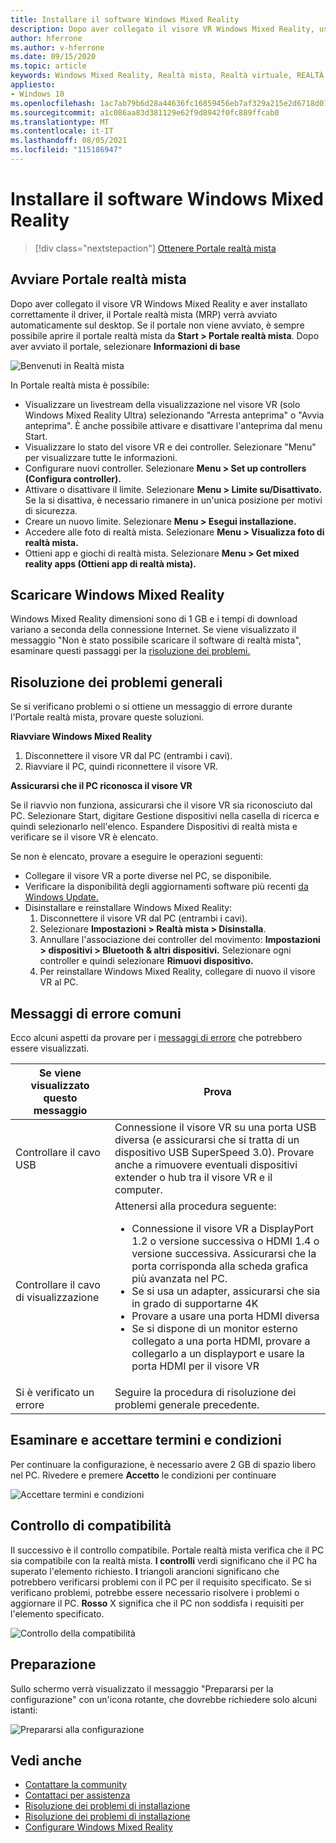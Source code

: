 ```yaml
---
title: Installare il software Windows Mixed Reality
description: Dopo aver collegato il visore VR Windows Mixed Reality, usare l'app Portale realtà mista per iniziare e scaricare Windows Mixed Reality funzionalità.
author: hferrone
ms.author: v-hferrone
ms.date: 09/15/2020
ms.topic: article
keywords: Windows Mixed Reality, Realtà mista, Realtà virtuale, REALTÀ VIRTUALE, MR, introduzione, configurazione, Portale realtà mista
appliesto:
- Windows 10
ms.openlocfilehash: 1ac7ab79b6d28a44636fc16859456eb7af329a215e2d6718d0190b86281d0b67
ms.sourcegitcommit: a1c086aa83d381129e62f9d8942f0fc889ffcab0
ms.translationtype: MT
ms.contentlocale: it-IT
ms.lasthandoff: 08/05/2021
ms.locfileid: "115186947"
---
```

# <a name="install-windows-mixed-reality-software"></a>Installare il software Windows Mixed Reality

> [!div class="nextstepaction"]
> [Ottenere Portale realtà mista](https://www.microsoft.com/p/mixed-reality-portal/9ng1h8b3zc7m?activetab=pivot:overviewtab)

## <a name="launch-mixed-reality-portal"></a>Avviare Portale realtà mista

Dopo aver collegato il visore VR Windows Mixed Reality e aver installato correttamente il driver, il Portale realtà mista (MRP) verrà avviato automaticamente sul desktop. Se il portale non viene avviato, è sempre possibile aprire il portale realtà mista da **Start > Portale realtà mista**. Dopo aver avviato il portale, selezionare **Informazioni di base**

![Benvenuti in Realtà mista](images/1050px-mixedrealityportal.png)

In Portale realtà mista è possibile:

* Visualizzare un livestream della visualizzazione nel visore VR (solo Windows Mixed Reality Ultra) selezionando "Arresta anteprima" o "Avvia anteprima". È anche possibile attivare e disattivare l'anteprima dal menu Start.
* Visualizzare lo stato del visore VR e dei controller. Selezionare "Menu" per visualizzare tutte le informazioni.
* Configurare nuovi controller. Selezionare **Menu > Set up controllers (Configura controller).**
* Attivare o disattivare il limite. Selezionare **Menu > Limite su/Disattivato.** Se la si disattiva, è necessario rimanere in un'unica posizione per motivi di sicurezza.
* Creare un nuovo limite. Selezionare **Menu > Esegui installazione.**
* Accedere alle foto di realtà mista. Selezionare **Menu > Visualizza foto di realtà mista.**
* Ottieni app e giochi di realtà mista. Selezionare **Menu > Get mixed reality apps (Ottieni app di realtà mista).**

## <a name="download-windows-mixed-reality"></a>Scaricare Windows Mixed Reality

Windows Mixed Reality dimensioni sono di 1 GB e i tempi di download variano a seconda della connessione Internet. Se viene visualizzato il messaggio "Non è stato possibile scaricare il software di realtà mista", esaminare questi passaggi per la [risoluzione dei problemi.](installation_errors.md#we-couldnt-download-the-mixed-reality-software-or-hang-tight-while-we-do-some-downloading)

## <a name="general-troubleshooting"></a>Risoluzione dei problemi generali

Se si verificano problemi o si ottiene un messaggio di errore durante l'Portale realtà mista, provare queste soluzioni.

**Riavviare Windows Mixed Reality**

1. Disconnettere il visore VR dal PC (entrambi i cavi).
2. Riavviare il PC, quindi riconnettere il visore VR.

**Assicurarsi che il PC riconosca il visore VR**

Se il riavvio non funziona, assicurarsi che il visore VR sia riconosciuto dal PC. Selezionare Start, digitare Gestione dispositivi nella casella di ricerca e quindi selezionarlo nell'elenco. Espandere Dispositivi di realtà mista e verificare se il visore VR è elencato.

Se non è elencato, provare a eseguire le operazioni seguenti:

* Collegare il visore VR a porte diverse nel PC, se disponibile.
* Verificare la disponibilità degli aggiornamenti software più recenti [da Windows Update.](https://support.microsoft.com/help/12373)
* Disinstallare e reinstallare Windows Mixed Reality:
    1. Disconnettere il visore VR dal PC (entrambi i cavi).
    2. Selezionare **Impostazioni > Realtà mista > Disinstalla**.
    3. Annullare l'associazione dei controller del movimento: **Impostazioni > dispositivi > Bluetooth & altri dispositivi.** Selezionare ogni controller e quindi selezionare **Rimuovi dispositivo.**
    4. Per reinstallare Windows Mixed Reality, collegare di nuovo il visore VR al PC.

## <a name="common-error-messages"></a>Messaggi di errore comuni

Ecco alcuni aspetti da provare per i [messaggi di errore](error-codes.md) che potrebbero essere visualizzati.

| Se viene visualizzato questo messaggio | Prova |
| --- | --- |
| Controllare il cavo USB | Connessione il visore VR su una porta USB diversa (e assicurarsi che si tratta di un dispositivo USB SuperSpeed 3.0). Provare anche a rimuovere eventuali dispositivi extender o hub tra il visore VR e il computer. |
| Controllare il cavo di visualizzazione | Attenersi alla procedura seguente: <ul><li>Connessione il visore VR a DisplayPort 1.2 o versione successiva o HDMI 1.4 o versione successiva. Assicurarsi che la porta corrisponda alla scheda grafica più avanzata nel PC.</li><li>Se si usa un adapter, assicurarsi che sia in grado di supportarne 4K</li><li>Provare a usare una porta HDMI diversa</li><li>Se si dispone di un monitor esterno collegato a una porta HDMI, provare a collegarlo a un displayport e usare la porta HDMI per il visore VR</li></ul> |
| Si è verificato un errore | Seguire la procedura di risoluzione dei problemi generale precedente. |

## <a name="review-and-accept-terms-and-conditions"></a>Esaminare e accettare termini e condizioni

Per continuare la configurazione, è necessario avere 2 GB di spazio libero nel PC. Rivedere e premere **Accetto** le condizioni per continuare

![Accettare termini e condizioni](images/1050px-mixedrealityportalpage2.png)

## <a name="compatibility-check"></a>Controllo di compatibilità

Il successivo è il controllo compatibile. Portale realtà mista verifica che il PC sia compatibile con la realtà mista. **I controlli** verdi significano che il PC ha superato l'elemento richiesto. **I** triangoli arancioni significano che potrebbero verificarsi problemi con il PC per il requisito specificato. Se si verificano problemi, potrebbe essere necessario risolvere i problemi o aggiornare il PC. **Rosso** X significa che il PC non soddisfa i requisiti per l'elemento specificato.

![Controllo della compatibilità](images/1050px-compatcheck.png)

## <a name="getting-ready"></a>Preparazione

Sullo schermo verrà visualizzato il messaggio "Prepararsi per la configurazione" con un'icona rotante, che dovrebbe richiedere solo alcuni istanti:

![Prepararsi alla configurazione](images/1050px-gettingsetup.png)

## <a name="see-also"></a>Vedi anche

* [Contattare la community](https://answers.microsoft.com)
* [Contattaci per assistenza](https://support.microsoft.com/contactus/)
* [Risoluzione dei problemi di installazione](installation_errors.md)
* [Risoluzione dei problemi di installazione](wmr-setup-faq.yml)
* [Configurare Windows Mixed Reality](set-up-windows-mixed-reality.md)
